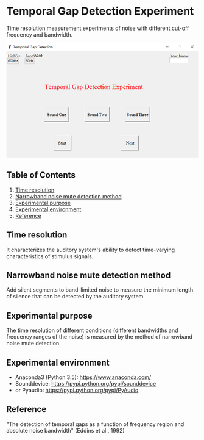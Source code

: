 # Temporal Gap Detection Experiment
Time resolution measurement experiments of noise with different cut-off frequency and bandwidth.

![](/UI.png)

## Table of Contents
1. [Time resolution](#Time)
2. [Narrowband noise mute detection method](#Narrowband)
3. [Experimental purpose](#Experimental)
4. [Experimental environment](#Experimental)
5. [Reference](#Reference)

## Time resolution
It characterizes the auditory system's ability to detect time-varying characteristics of stimulus signals.

## Narrowband noise mute detection method
Add silent segments to band-limited noise to measure the minimum length of silence that can be detected by the auditory system.

## Experimental purpose
The time resolution of different conditions (different bandwidths and frequency ranges of the noise) is measured by the method of narrowband noise mute detection

## Experimental environment
* Anaconda3 (Python 3.5): https://www.anaconda.com/
* Sounddevice: https://pypi.python.org/pypi/sounddevice
* or Pyaudio: https://pypi.python.org/pypi/PyAudio

## Reference
"The detection of temporal gaps as a function of frequency region and absolute noise bandwidth" (Eddins et al., 1992)
